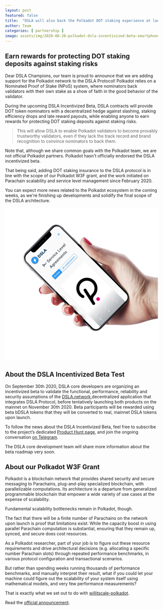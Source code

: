 ```yaml
---
layout: post
featured: false
title:  "DSLA will also back the Polkadot DOT staking experience at launch"
author: Team
categories: [ partnership ]
image: assets/img/2020-08-28-polkadot-dsla-incentivized-beta-smartphone.jpg
---
```


## Earn rewards for protecting DOT staking deposits against staking risks

Dear DSLA Champions, our team is proud to announce that we are adding support for the Polkadot network to the DSLA Protocol! Polkadot relies on a Nominated Proof of Stake (NPoS) system, where nominators back validators with their own stake as a show of faith in the good behavior of the validator. 

During the upcoming DSLA Incentivized Beta, DSLA contracts will provide DOT token nominators with a decentralized hedge against slashing, staking efficiency drops and late reward payouts, while enabling anyone to earn rewards for protecting DOT staking deposits against staking risks.

> This will allow DSLA to enable Polkadot validators to become provably trustworthy validators, even if they lack the track record and brand recognition to convince nominators to back them.  

Note that, although we share common goals with the Polkadot team, we are not official Polkadot partners. Polkadot hasn't officially endorsed the DSLA incentivized beta.

That being said, adding DOT staking insurance to the DSLA protocol is in line with the scope of our Polkadot W3F grant, and the work initiated on Parachain scalability and service level management since February 2020.

You can expect more news related to the Polkadot ecosystem in the coming weeks, as we're finishing up developments and solidify the final scope of the DSLA architecture.
 
 ![Polkadot (DOT) DSLA Contract on DSLA.network](/assets/img/2020-08-28-polkadot-dsla-incentivized-beta-smartphone-alt.jpg)

## About the DSLA Incentivized Beta Test  

On September 30th 2020, DSLA core developers are organizing an incentivized beta to validate the functional, performance, reliability and security assumptions of the [DSLA.network ](https://dsla.network) decentralized application that integrates DSLA Protocol, before tentatively launching both products on the mainnet on November 30th 2020. Beta participants will be rewarded using beta bDSLA tokens that they will be converted to real, mainnet DSLA tokens upon launch.

To follow the news about the DSLA Incentivized Beta, feel free to subscribe to the project’s dedicated [Product Hunt page](https://www.producthunt.com/upcoming/dsla-network), and join the ongoing conversation [on Telegram](https://t.me/stacktical). 

The DSLA core development team will share more information about the beta roadmap very soon.

## About our Polkadot W3F Grant

Polkadot is a blockchain network that provides shared security and secure messaging to Parachains, plug-and-play specialized blockchain, with parallelizable computations. Its architecture is a departure from generalized programmable blockchain that empower a wide variety of use cases at the expense of scalability.

Fundamental scalability bottlenecks remain in Polkadot, though. 

The fact that there will be a finite number of Parachains on the network upon launch is proof that limitations exist: While the capacity boost in using parallel Parachain computation is substantial, ensuring that they remain up, synced, and secure does cost resources.

As a Polkadot researcher, part of your job is to figure out these resource requirements and drive architectural decisions (e.g. allocating a specific number Parachain slots) through repeated performance benchmarks, in various protocol configuration and transactional scenarios.

But rather than spending weeks running thousands of performance benchmarks, and manually interpret their result, what if you could let your machine could figure out the scalability of your system itself using mathematical models, and very few performance measurements?

That is exactly what we set out to do with [willitscale-polkadot](https://github.com/Stacktical/willitscale-polkadot).

Read the [official announcement](https://blog.stacktical.com/partnership/press/2020/02/12/stacktical-dsla-w3f-grant-blockchain-scalability-staking.html).

